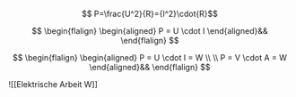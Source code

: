 
$$ P=\frac{U^2}{R}={I^2}\cdot{R}$$


$$
\begin{flalign}
\begin{aligned}
 P = U \cdot I
\end{aligned}&&
\end{flalign}
$$

$$
\begin{flalign}
\begin{aligned}
 P = U \cdot I = W
\\
\\
 P = V \cdot A = W
\end{aligned}&&
\end{flalign}
$$

![[Elektrische Arbeit W]]
